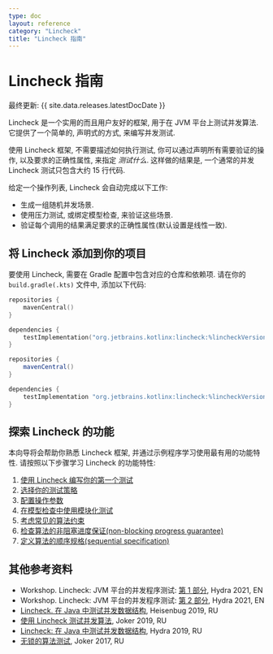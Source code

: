 ```yaml
---
type: doc
layout: reference
category: "Lincheck"
title: "Lincheck 指南"
---
```


# Lincheck 指南

最终更新: {{ site.data.releases.latestDocDate }}

Lincheck 是一个实用的而且用户友好的框架, 用于在 JVM 平台上测试并发算法.
它提供了一个简单的, 声明式的方式, 来编写并发测试.

使用 Lincheck 框架, 不需要描述如何执行测试, 你可以通过声明所有需要验证的操作, 以及要求的正确性属性, 来指定 _测试什么_.
这样做的结果是, 一个通常的并发 Lincheck 测试只包含大约 15 行代码.

给定一个操作列表, Lincheck 会自动完成以下工作:

* 生成一组随机并发场景.
* 使用压力测试, 或绑定模型检查, 来验证这些场景.
* 验证每个调用的结果满足要求的正确性属性(默认设置是线性一致).

## 将 Lincheck 添加到你的项目

要使用 Lincheck, 需要在 Gradle 配置中包含对应的仓库和依赖项.
请在你的 `build.gradle(.kts)` 文件中, 添加以下代码:

<div class="multi-language-sample" data-lang="kotlin">
<div class="sample" markdown="1" mode="kotlin" theme="idea" data-lang="kotlin" data-highlight-only>

```kotlin
repositories {
    mavenCentral()
}

dependencies {
    testImplementation("org.jetbrains.kotlinx:lincheck:%lincheckVersion%")
}
```

</div>
</div>

<div class="multi-language-sample" data-lang="groovy">
<div class="sample" markdown="1" mode="groovy" theme="idea" data-lang="groovy">

```groovy
repositories {
    mavenCentral()
}

dependencies {
    testImplementation "org.jetbrains.kotlinx:lincheck:%lincheckVersion%"
}
```

</div>
</div>

## 探索 Lincheck 的功能

本向导将会帮助你熟悉 Lincheck 框架, 并通过示例程序学习使用最有用的功能特性.
请按照以下步骤学习 Lincheck 的功能特性:

1. [使用 Lincheck 编写你的第一个测试](introduction.html)
2. [选择你的测试策略](testing-strategies.html)
3. [配置操作参数](operation-arguments.html)
4. [在模型检查中使用模块化测试](modular-testing.html) 
5. [考虑常见的算法约束](constraints.html)
6. [检查算法的非阻塞进度保证(non-blocking progress guarantee)](progress-guarantees.html)
7. [定义算法的顺序规格(sequential specification)](sequential-specification.html)

## 其他参考资料

* Workshop. Lincheck: JVM 平台的并发程序测试: [第 1 部分](https://www.youtube.com/watch?v=YNtUK9GK4pA),
  Hydra 2021, EN
* Workshop. Lincheck: JVM 平台的并发程序测试: [第 2 部分](https://www.youtube.com/watch?v=EW7mkAOErWw),
  Hydra 2021, EN
* [Lincheck. 在 Java 中测试并发数据结构](https://www.youtube.com/watch?v=YAb7YoEd6mM), Heisenbug 2019,
  RU
* [使用 Lincheck 测试并发算法](https://www.youtube.com/watch?v=9cB36asOjPo), Joker 2019, RU
* [Lincheck: 在 Java 中测试并发数据结构](https://www.youtube.com/watch?v=hwbpUEGHvvY), Hydra 2019, RU
* [无锁的算法测试](https://www.youtube.com/watch?v=_0_HOnTSS0E), Joker 2017, RU
